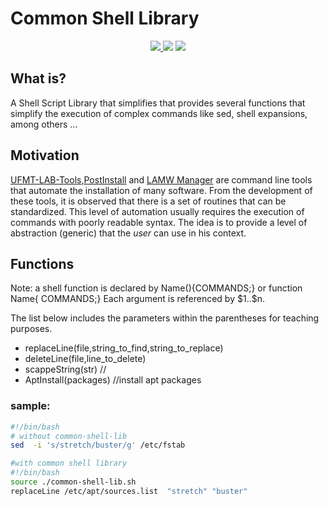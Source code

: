 # Common Shell Library
<p align="center">
	  <a href="https://github.com/DanielOliveiraSouza/common-shell-lib/archive/v0.1.0.zip"><img src="https://img.shields.io/badge/Release-v0.1.0-green"/> </a><img src="https://img.shields.io/badge/language-shell-blue"/> <a href="https://github.com/DanielOliveiraSouza/common-shell-lib/LICENSE.md"><img src="https://img.shields.io/github/license/danieloliveirasouza/common-shell-lib"/></a>
</p>

What is?
---
A  Shell Script Library that simplifies  that provides several functions that simplify the execution of complex commands like sed, shell expansions, among others ...

Motivation 
---
[UFMT-LAB-Tools](https://github.com/DanielOliveiraSouza/ufmt-cua-lab-tools),[PostInstall](https://github.com/DanielOliveiraSouza/Linux-PostInstall) and [LAMW Manager](https://github.com/DanielOliveiraSouza/LAMW4Linux-installer) are command line tools that automate the installation of many software. 
From the development of these tools, it is observed that there is a set of routines that can be standardized.
This level of automation usually requires the execution of commands with poorly readable syntax. 
The idea is to provide a level of abstraction (generic) that the *user* can use in his context.



Functions
---
Note: a shell function is declared by Name(){COMMANDS;} or function Name{ COMMANDS;}
Each argument is referenced by \$1..\$n.

The list below includes the parameters within the parentheses for teaching purposes.
+ replaceLine(file,string_to_find,string_to_replace)
+ deleteLine(file,line_to_delete)
+ scappeString(str) //
+ AptInstall(packages) //install apt packages

### sample:
```bash
#!/bin/bash 
# without common-shell-lib
sed  -i 's/stretch/buster/g' /etc/fstab

#with common shell library
#!/bin/bash
source ./common-shell-lib.sh
replaceLine /etc/apt/sources.list  "stretch" "buster" 

  ```	